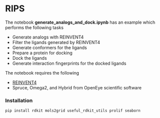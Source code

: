 # RIPS

The notebook **generate_analogs_and_dock.ipynb** has an example which performs the following tasks
- Generate analogs with REINVENT4
- Filter the ligands generated by REINVENT4
- Generate conformers for the ligands
- Prepare a protein for docking
- Dock the ligands
- Generate interaction fingerprints for the docked ligands

The notebook requires the following
- [REINVENT4](https://github.com/MolecularAI/REINVENT4)
- Spruce, Omega2, and Hybrid from OpenEye scientific software

### Installation
```
pip install rdkit mols2grid useful_rdkit_utils prolif seaborn
```



